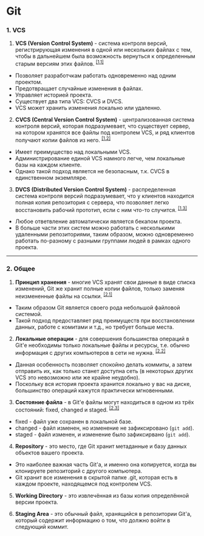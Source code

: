 # Git

### 1. VCS

1. **VCS (Version Control System)** - система контроля версий, регистрирующая изменения в одной или нескольких файлах с тем, чтобы в дальнейшем была возможность вернуться к определенным старым версиям этих файлов. <sup>[\[1.1\]][1.1]</sup>
  - Позволяет разработчкам работать одновременно над одним проектом.
  - Предотвращает случайные изменения в файлах.
  - Управляет историей проекта.
  - Существует два типа VCS: CVCS и DVCS.
  - VCS может хранить изменения локально или удаленно.

2. **CVCS (Central Version Control System)** - централизованная система контроля версий, которая подразумевает, что существует сервер, на котором хранятся все файлы под контролем VCS, и ряд клиентов получают копии файлов из него. <sup>[\[1.2\]][1.2]</sup>
  - Имеет преимущество над локальными VCS.
  - Администрирование единой VCS намного легче, чем локальные базы на каждом клиенте.
  - Однако такой подход является не безопасным, т.к. CVCS в единственном экземпляре.

3. **DVCS (Distributed Version Control System)** - распределенная система контроля версий подразумевает, что у клиентов находится полная копия репозитория с сервера, что позволяет легко восстановить рабочий прототип, если с ним что-то случится. <sup>[\[1.3\]][1.3]</sup>
  - Любое ответвление автоматически является бекапом проекта.
  - В больше части этих систем можно работать с несколькими удаленными репозиториями, таким образом, можно одновременно работать по-разному с разными группами людей в рамках одного проекта.

***

### 2. Общее

1. **Принцип хранения** - многие VCS хранят свои данные в виде списка изменений, Git же хранит полные копии файлов, только заменяя неизмененные файлы на ссылки. <sup>[\[2.1\]][2.1]</sup>
  - Таким образом Git является своего рода небольшой файловой системой.
  - Такой подход предоставляет ряд преимуществ при восстановлении данных, работе с комитами и т.д., но требует больше места.

2. **Локальные операции** - для совершения большинства операций в Git'е необходимы только локальные файлы и ресурсы, т.е. обычно информация с других компьютеров в сети не нужна. <sup>[\[2.2\]][2.2]</sup>
  - Данная особенность позволяет спокойно делать коммиты, а затем отправить их, как только станет доступна сеть (в некоторых других VCS это невозможно или же крайне неудобно).
  - Поскольку вся история проекта хранится локально у вас на диске, большинство операций кажутся практически мгновенными.

3. **Состояние файла** - в Git'е файлы могут находиться в одном из трёх состояний: fixed, changed и staged. <sup>[\[2.3\]][2.3]</sup>
  - fixed - файл уже сохранен в локальной базе.
  - changed - файл изменен, но изменение не зафиксировано (`git add`).
  - staged - файл изменен, и изменение было зафиксирвано (`git add`).
  
4. **Repository** - это место, где Git хранит метаданные и базу данных объектов вашего проекта.
  - Это наиболее важная часть Git'а, и именно она копируется, когда вы клонируете репозиторий с другого компьютера.
  - Git хранит все изменения в скрытой папке .git, которая есть в каждом проекте, находящемся под контролем VCS.

5. **Working Directory** - это извлечённая из базы копия определённой версии проекта.

6. **Staging Area** - это обычный файл, хранящийся в репозитории Git'а, который содержит информацию о том, что должно войти в следующий коммит.



[1.1]: https://git-scm.com/book/ru/v1/%D0%92%D0%B2%D0%B5%D0%B4%D0%B5%D0%BD%D0%B8%D0%B5-%D0%9E-%D0%BA%D0%BE%D0%BD%D1%82%D1%80%D0%BE%D0%BB%D0%B5-%D0%B2%D0%B5%D1%80%D1%81%D0%B8%D0%B9
[1.2]: https://git-scm.com/book/ru/v1/%D0%92%D0%B2%D0%B5%D0%B4%D0%B5%D0%BD%D0%B8%D0%B5-%D0%9E-%D0%BA%D0%BE%D0%BD%D1%82%D1%80%D0%BE%D0%BB%D0%B5-%D0%B2%D0%B5%D1%80%D1%81%D0%B8%D0%B9#%D0%A6%D0%B5%D0%BD%D1%82%D1%80%D0%B0%D0%BB%D0%B8%D0%B7%D0%BE%D0%B2%D0%B0%D0%BD%D0%BD%D1%8B%D0%B5-%D1%81%D0%B8%D1%81%D1%82%D0%B5%D0%BC%D1%8B-%D0%BA%D0%BE%D0%BD%D1%82%D1%80%D0%BE%D0%BB%D1%8F-%D0%B2%D0%B5%D1%80%D1%81%D0%B8%D0%B9
[1.3]: https://git-scm.com/book/ru/v1/%D0%92%D0%B2%D0%B5%D0%B4%D0%B5%D0%BD%D0%B8%D0%B5-%D0%9E-%D0%BA%D0%BE%D0%BD%D1%82%D1%80%D0%BE%D0%BB%D0%B5-%D0%B2%D0%B5%D1%80%D1%81%D0%B8%D0%B9#%D0%A0%D0%B0%D1%81%D0%BF%D1%80%D0%B5%D0%B4%D0%B5%D0%BB%D1%91%D0%BD%D0%BD%D1%8B%D0%B5-%D1%81%D0%B8%D1%81%D1%82%D0%B5%D0%BC%D1%8B-%D0%BA%D0%BE%D0%BD%D1%82%D1%80%D0%BE%D0%BB%D1%8F-%D0%B2%D0%B5%D1%80%D1%81%D0%B8%D0%B9

[2.1]: https://git-scm.com/book/ru/v1/%D0%92%D0%B2%D0%B5%D0%B4%D0%B5%D0%BD%D0%B8%D0%B5-%D0%9E%D1%81%D0%BD%D0%BE%D0%B2%D1%8B-Git#%D0%A1%D0%BB%D0%B5%D0%BF%D0%BA%D0%B8-%D0%B2%D0%BC%D0%B5%D1%81%D1%82%D0%BE-%D0%BF%D0%B0%D1%82%D1%87%D0%B5%D0%B9
[2.2]: https://git-scm.com/book/ru/v1/%D0%92%D0%B2%D0%B5%D0%B4%D0%B5%D0%BD%D0%B8%D0%B5-%D0%9E%D1%81%D0%BD%D0%BE%D0%B2%D1%8B-Git#%D0%9F%D0%BE%D1%87%D1%82%D0%B8-%D0%B2%D1%81%D0%B5-%D0%BE%D0%BF%D0%B5%D1%80%D0%B0%D1%86%D0%B8%D0%B8-%E2%80%94-%D0%BB%D0%BE%D0%BA%D0%B0%D0%BB%D1%8C%D0%BD%D1%8B%D0%B5
[2.3]: https://git-scm.com/book/ru/v1/%D0%92%D0%B2%D0%B5%D0%B4%D0%B5%D0%BD%D0%B8%D0%B5-%D0%9E%D1%81%D0%BD%D0%BE%D0%B2%D1%8B-Git#%D0%A2%D1%80%D0%B8-%D1%81%D0%BE%D1%81%D1%82%D0%BE%D1%8F%D0%BD%D0%B8%D1%8F
